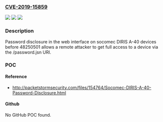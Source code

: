 ### [CVE-2019-15859](https://cve.mitre.org/cgi-bin/cvename.cgi?name=CVE-2019-15859)
![](https://img.shields.io/static/v1?label=Product&message=n%2Fa&color=blue)
![](https://img.shields.io/static/v1?label=Version&message=n%2Fa&color=blue)
![](https://img.shields.io/static/v1?label=Vulnerability&message=n%2Fa&color=brighgreen)

### Description

Password disclosure in the web interface on socomec DIRIS A-40 devices before 48250501 allows a remote attacker to get full access to a device via the /password.jsn URI.

### POC

#### Reference
- http://packetstormsecurity.com/files/154764/Socomec-DIRIS-A-40-Password-Disclosure.html

#### Github
No GitHub POC found.

